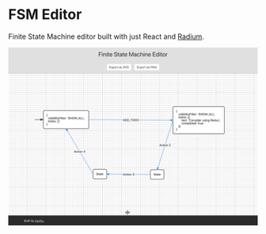 # FSM Editor

Finite State Machine editor built with just React and [Radium](https://github.com/FormidableLabs/radium).

![FSM Editor](screen.png)
